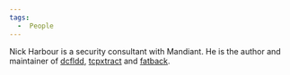 ```yaml
---
tags:
  -  People
---
```

Nick Harbour is a security consultant with Mandiant. He is the author
and maintainer of [dcfldd](dcfldd.md),
[tcpxtract](tcpxtract.md) and [fatback](fatback "wikilink").

